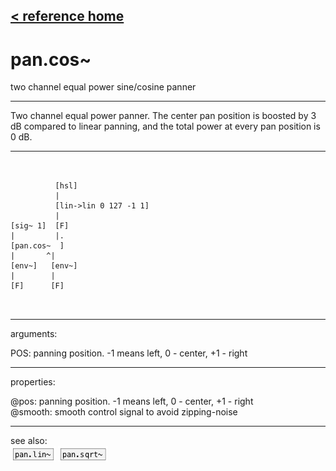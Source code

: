 [< reference home](ceammc_lib.html)
---

# pan.cos~


two channel equal power sine/cosine panner

---

Two channel equal power panner. The center pan position is boosted by 3 dB
            compared to linear panning, and the total power at every pan position is 0 dB.<br>


---


```


          [hsl]
          |
          [lin->lin 0 127 -1 1]
          |
[sig~ 1]  [F]
|         |.
[pan.cos~  ]
|       ^|
[env~]   [env~]
|        |
[F]      [F]

            
```

---
arguments:

POS: panning position. -1 means
            left, 0 - center, +1 - right<br>

---
properties:

@pos: panning
            position. -1 means left, 0 - center, +1 - right<br>
@smooth: smooth control signal to avoid zipping-noise<br>

---
see also:<br>
[![pan.lin~](img/object_pan.lin~.png)](pan.lin~.html)
[![pan.sqrt~](img/object_pan.sqrt~.png)](pan.sqrt~.html)
